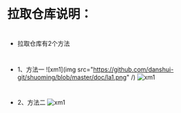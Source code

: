 # 拉取仓库说明：
#
- 拉取仓库有2个方法
#
- 1、方法一
![xm1](img src="https://github.com/danshui-git/shuoming/blob/master/doc/la1.png" /)
![xm1](https://github.com/danshui-git/shuoming/blob/master/doc/la1.png)
#
#
- 2、方法二
![xm1](https://github.com/danshui-git/shuoming/blob/master/doc/la1.png)

